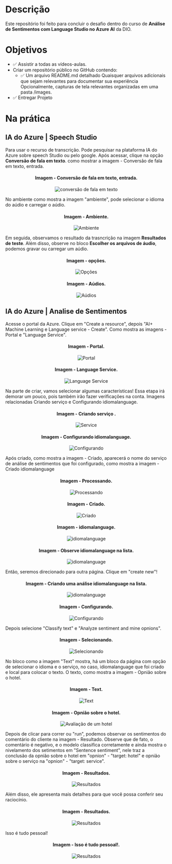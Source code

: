 # Descrição 
Este repositório foi feito para concluir o desafio dentro do curso de **Análise de Sentimentos com Language Studio no Azure AI** da DIO.

# Objetivos

* ✅️ Assistir a todas as vídeos-aulas.
* Criar um repositório público no GitHub contendo:
    * ✅️ Um arquivo README.md detalhado 
Quaisquer arquivos adicionais que sejam relevantes para documentar sua experiência 
Opcionalmente, capturas de tela relevantes organizadas em uma pasta /images.
* ✅️ Entregar Projeto
    
# Na prática
## IA do Azure | Speech Studio
Para usar o recurso de transcrição. Pode  pesquisar na plataforma IA do Azure sobre speech Studio ou pelo google. 
Após acessar, clique na opção **Conversão de fala em texto**. como mostrar a imagem - Conversão de fala em texto, entrada.

#### <p align="center"> Imagem - Conversão de fala em texto, entrada. </p>
<p  align="center"> <img src="images/1.jpg" alt="conversão de fala em texto"> </p>

No ambiente como mostra a imagem "ambiente", pode selecionar o idioma do aúdio e carregar o aúdio. 





####  <p align = "center"> Imagem - Ambiente.	</p>		
<p align="center"> <img src="images/2.jpg" alt="Ambiente"> </p>

Em seguida, observamos o resultado da trasncrição na imagem **Resultados de teste**. Além disso, observe no bloco **Escolher os arquivos de áudio**, podemos gravar ou carregar um aúdio.

####  <p align = "center"> Imagem - opções.	</p>		
<p align="center"> <img src="images/3.jpg" alt="Opções"> </p>

####  <p align = "center"> Imagem - Aúdios.	</p>		
<p align="center"> <img src="images/4.jpg" alt="Aúdios"> </p>


## IA do Azure | Analise de Sentimentos
Acesse o portal da Azure. Clique em "Create a resource", depois "AI+ Machine Learning e Language service - Create". Como mostra as imagens - Portal e "Language Service".

####  <p align = "center"> Imagem - Portal.	</p>		
<p align="center"> <img src="images/1A.jpg" alt="Portal"> </p>

####  <p align = "center"> Imagem - Language Service.	</p>		
<p align="center"> <img src="images/2A.jpg" alt="Language Service"> </p>

Na parte de criar, vamos selecionar algumas características! Essa etapa irá demorar um pouco, pois também irão fazer verificações na conta. Imagens relacionadas Criando serviço e Configurando idiomalanguage. 


####  <p align = "center"> Imagem - Criando serviço .	</p>		
<p align="center"> <img src="images/3A.jpg" alt="Service"> </p>

####  <p align = "center"> Imagem - Configurando idiomalanguage.	</p>		
<p align="center"> <img src="images/4A.jpg" alt="Configurando"> </p>


Após criado, como mostra a imagem - Criado, aparecerá o nome do serviço de análise de sentimentos que foi configurado, como mostra a imagem - Criado idiomalanguage

####  <p align = "center"> Imagem - Processando.	</p>		
<p align="center"> <img src="images/1C.jpg" alt="Processando"> </p>

####  <p align = "center"> Imagem - Criado.	</p>		
<p align="center"> <img src="images/5A.jpg" alt="Criado"> </p>

####  <p align = "center"> Imagem - idiomalanguage.	</p>		
<p align="center"> <img src="images/6A.jpg" alt="idiomalanguage"> </p>

####  <p align = "center"> Imagem - Observe idiomalanguage na lista.	</p>		
<p align="center"> <img src="images/7A.jpg" alt="idiomalanguage"> </p>

Então, seremos direcionado para outra página. Clique em "create new"!


####  <p align = "center"> Imagem - Criando uma análise idiomalanguage na lista.	</p>		
<p align="center"> <img src="images/8A.jpg" alt="idiomalanguage"> </p>


####  <p align = "center"> Imagem - Configurando.	</p>		
<p align="center"> <img src="images/9A.jpg" alt="Configurando"> </p>

Depois selecione "Classify text" e "Analyze sentiment and mine opnions".


####  <p align = "center"> Imagem - Selecionando.	</p>		
<p align="center"> <img src="images/10A.jpg" alt="Selecionando"> </p>

No bloco como a imagem "Text" mostra, há um bloco da página com opção de selecionar o idioma e o serviço, no caso, idiomalanguage que foi criado e local para colocar o texto. 
O texto, como mostra a imagem - Opnião sobre o hotel.


####  <p align = "center"> Imagem - Text.	</p>		
<p align="center"> <img src="images/11A.jpg" alt="Text"> </p>



####  <p align = "center"> Imagem - Opnião sobre o hotel.	</p>		
<p align="center"> <img src="images/12A.jpg" alt="Avaliação de um hotel"> </p>

Depois de clicar para correr ou "run", podemos observar os sentimentos do comentário do cliente na imagem - Resultado. Observe que de fato, o comentário é negativo, e o modelo classifica corretamente e ainda mostra o nivelamento dos setimentos em "Sentence sentiment", nele traz a conclusão da opnião sobre o hotel em "opnion" - "target: hotel" e opnião sobre o serviço na "opnion" - "target: service".


####  <p align = "center"> Imagem - Resultados.	</p>		
<p align="center"> <img src="images/13A.jpg" alt="Resultados"> </p>


Além disso, ele apresenta mais detalhes para que você possa conferir seu raciocínio.

####  <p align = "center"> Imagem - Resultados.	</p>		
<p align="center"> <img src="images/14A.jpg" alt="Resultados"> </p>


Isso é tudo pessoal!

####  <p align = "center"> Imagem - Isso é tudo pessoal!.	</p>		
<p align="center"> <img src="images/Isso é tudo pessoal small.png" alt="Resultados"> </p>
